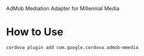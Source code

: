 
AdMob Mediation Adapter for Millennial Media

# How to Use #

```bash
cordova plugin add com.google.cordova.admob-mmedia
```

